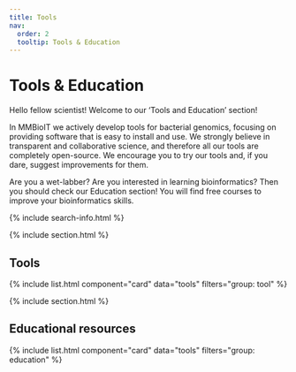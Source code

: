 ```yaml
---
title: Tools
nav:
  order: 2
  tooltip: Tools & Education
---
```


# <i class="fas fa-tools"></i>Tools & Education

Hello fellow scientist! Welcome to our ‘Tools and Education’ section!

In MMBioIT we actively develop tools for bacterial genomics, focusing on providing software that is easy to install and use. We strongly believe in transparent and collaborative science, and therefore all our tools are completely open-source. We encourage you to try our tools and, if you dare, suggest improvements for them.

Are you a wet-labber? Are you interested in learning bioinformatics? Then you should check our Education section! You will find free courses to improve your bioinformatics skills.


{% include search-info.html %}

{% include section.html %}

## Tools

{% include list.html component="card" data="tools" filters="group: tool" %}

{% include section.html %}

## Educational resources

{% include list.html component="card" data="tools" filters="group: education" %}
